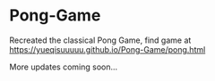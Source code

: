 # Pong-Game

Recreated the classical Pong Game, find game at https://yueqisuuuuu.github.io/Pong-Game/pong.html

More updates coming soon...
